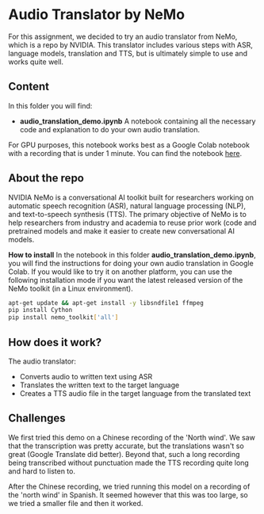 # Audio Translator by NeMo

For this assignment, we decided to try an audio translator from NeMo, which is a repo by NVIDIA. This translator includes various steps with ASR, language models, translation and TTS, but is ultimately simple to use and works quite well.

## Content
In this folder you will find:
- **audio_translation_demo.ipynb** A notebook containing all the necessary code and explanation to do your own audio translation.

For GPU purposes, this notebook works best as a Google Colab notebook with a recording that is under 1 minute. You can find the notebook [here](https://colab.research.google.com/drive/1nSxiTzLYxA9_PPsEK9VU-JIW9orPkVQ1?usp=sharing). 

## About the repo

NVIDIA NeMo is a conversational AI toolkit built for researchers working on automatic speech recognition (ASR), natural language processing (NLP), and text-to-speech synthesis (TTS). The primary objective of NeMo is to help researchers from industry and academia to reuse prior work (code and pretrained models and make it easier to create new conversational AI models.

**How to install**
In the notebook in this folder **audio_translation_demo.ipynb**, you will find the instructions for doing your own audio translation in Google Colab.
If you would like to try it on another platform, you can use the following installation mode if you want the latest released version of the NeMo toolkit (in a Linux environment).

```sh
apt-get update && apt-get install -y libsndfile1 ffmpeg
pip install Cython
pip install nemo_toolkit['all']
```

## How does it work?
The audio translator:

*   Converts audio to written text using ASR
*   Translates the written text to the target language
*   Creates a TTS audio file in the target language from the translated text
  
## Challenges
We first tried this demo on a Chinese recording of the 'North wind'. We saw that the transcription was pretty accurate, but the translations wasn't so great (Google Translate did better). Beyond that, such a long recording being transcribed without punctuation made the TTS recording quite long and hard to listen to. 

After the Chinese recording, we tried running this model on a recording of the 'north wind' in Spanish. It seemed however that this was too large, so we tried a smaller file and then it worked. 

